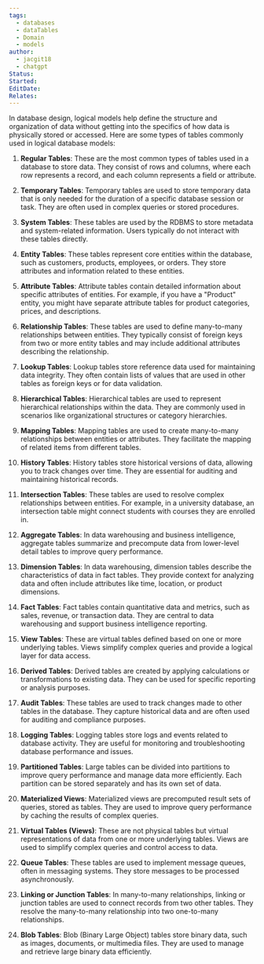 ```yaml
---
tags:
  - databases
  - dataTables
  - Domain
  - models
author:
  - jacgit18
  - chatgpt
Status: 
Started: 
EditDate: 
Relates:
---
```

In database design, logical models help define the structure and organization of data without getting into the specifics of how data is physically stored or accessed. Here are some types of tables commonly used in logical database models:  

  
1. **Regular Tables**: These are the most common types of tables used in a database to store data. They consist of rows and columns, where each row represents a record, and each column represents a field or attribute.  
  
2. **Temporary Tables**: Temporary tables are used to store temporary data that is only needed for the duration of a specific database session or task. They are often used in complex queries or stored procedures.  
  
3. **System Tables**: These tables are used by the RDBMS to store metadata and system-related information. Users typically do not interact with these tables directly.

4. **Entity Tables**: These tables represent core entities within the database, such as customers, products, employees, or orders. They store attributes and information related to these entities.  
  
5. **Attribute Tables**: Attribute tables contain detailed information about specific attributes of entities. For example, if you have a "Product" entity, you might have separate attribute tables for product categories, prices, and descriptions.  
  
6. **Relationship Tables**: These tables are used to define many-to-many relationships between entities. They typically consist of foreign keys from two or more entity tables and may include additional attributes describing the relationship.  
  
7. **Lookup Tables**: Lookup tables store reference data used for maintaining data integrity. They often contain lists of values that are used in other tables as foreign keys or for data validation.  
  
8. **Hierarchical Tables**: Hierarchical tables are used to represent hierarchical relationships within the data. They are commonly used in scenarios like organizational structures or category hierarchies.  
  
9. **Mapping Tables**: Mapping tables are used to create many-to-many relationships between entities or attributes. They facilitate the mapping of related items from different tables.  
  
10. **History Tables**: History tables store historical versions of data, allowing you to track changes over time. They are essential for auditing and maintaining historical records.  
  
11. **Intersection Tables**: These tables are used to resolve complex relationships between entities. For example, in a university database, an intersection table might connect students with courses they are enrolled in.  
  
12. **Aggregate Tables**: In data warehousing and business intelligence, aggregate tables summarize and precompute data from lower-level detail tables to improve query performance.  
  
13. **Dimension Tables**: In data warehousing, dimension tables describe the characteristics of data in fact tables. They provide context for analyzing data and often include attributes like time, location, or product dimensions.  
  
14. **Fact Tables**: Fact tables contain quantitative data and metrics, such as sales, revenue, or transaction data. They are central to data warehousing and support business intelligence reporting.  
  
15. **View Tables**: These are virtual tables defined based on one or more underlying tables. Views simplify complex queries and provide a logical layer for data access.  
  
16. **Derived Tables**: Derived tables are created by applying calculations or transformations to existing data. They can be used for specific reporting or analysis purposes.  

17. **Audit Tables**: These tables are used to track changes made to other tables in the database. They capture historical data and are often used for auditing and compliance purposes.  
  
6. **Logging Tables**: Logging tables store logs and events related to database activity. They are useful for monitoring and troubleshooting database performance and issues.  
  
7. **Partitioned Tables**: Large tables can be divided into partitions to improve query performance and manage data more efficiently. Each partition can be stored separately and has its own set of data.  
  
8. **Materialized Views**: Materialized views are precomputed result sets of queries, stored as tables. They are used to improve query performance by caching the results of complex queries.  
  
9. **Virtual Tables (Views)**: These are not physical tables but virtual representations of data from one or more underlying tables. Views are used to simplify complex queries and control access to data.  
  
10. **Queue Tables**: These tables are used to implement message queues, often in messaging systems. They store messages to be processed asynchronously.  
  
12. **Linking or Junction Tables**: In many-to-many relationships, linking or junction tables are used to connect records from two other tables. They resolve the many-to-many relationship into two one-to-many relationships.  
  
13. **Blob Tables**: Blob (Binary Large Object) tables store binary data, such as images, documents, or multimedia files. They are used to manage and retrieve large binary data efficiently.